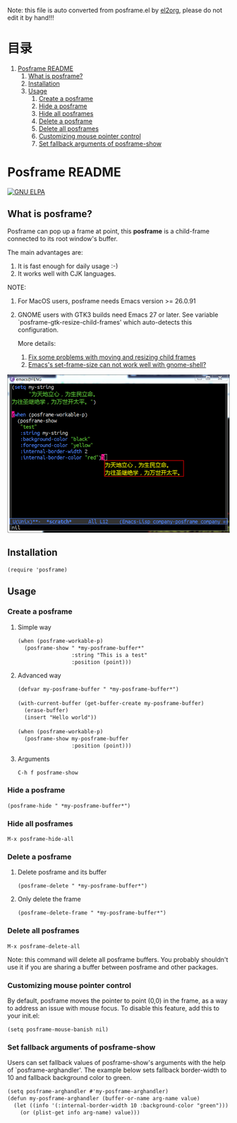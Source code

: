 Note: this file is auto converted from posframe.el by [el2org](https://github.com/tumashu/el2org), please do not edit it by hand!!!


# &#30446;&#24405;

1.  [Posframe README](#orgb128484)
    1.  [What is posframe?](#org974e900)
    2.  [Installation](#org038dda3)
    3.  [Usage](#org9c07621)
        1.  [Create a posframe](#orgb22c0ed)
        2.  [Hide a posframe](#org92261d1)
        3.  [Hide all posframes](#org98e9cb3)
        4.  [Delete a posframe](#orgcb1cbf5)
        5.  [Delete all posframes](#org707403c)
        6.  [Customizing mouse pointer control](#orgfbacc1c)
        7.  [Set fallback arguments of posframe-show](#org8ab97cf)


<a id="orgb128484"></a>

# Posframe README

<a href="http://elpa.gnu.org/packages/posframe.html"><img alt="GNU ELPA" src="https://elpa.gnu.org/packages/posframe.svg"/></a>


<a id="org974e900"></a>

## What is posframe?

Posframe can pop up a frame at point, this **posframe** is a
child-frame connected to its root window's buffer.

The main advantages are:

1.  It is fast enough for daily usage :-)
2.  It works well with CJK languages.

NOTE:

1.  For MacOS users, posframe needs Emacs version >= 26.0.91
2.  GNOME users with GTK3 builds need Emacs 27 or later.
    See variable \`posframe-gtk-resize-child-frames'
    which auto-detects this configuration.
    
    More details:
    
    1.  [Fix some problems with moving and resizing child frames](https://git.savannah.gnu.org/cgit/emacs.git/commit/?h=emacs-27&id=c49d379f17bcb0ce82604def2eaa04bda00bd5ec)
    2.  [Emacs's set-frame-size can not work well with gnome-shell?](https://lists.gnu.org/archive/html/emacs-devel/2020-01/msg00343.html)

![img](./snapshots/posframe-1.png)


<a id="org038dda3"></a>

## Installation

    (require 'posframe)


<a id="org9c07621"></a>

## Usage


<a id="orgb22c0ed"></a>

### Create a posframe

1.  Simple way

        (when (posframe-workable-p)
          (posframe-show " *my-posframe-buffer*"
                         :string "This is a test"
                         :position (point)))

2.  Advanced way

        (defvar my-posframe-buffer " *my-posframe-buffer*")
        
        (with-current-buffer (get-buffer-create my-posframe-buffer)
          (erase-buffer)
          (insert "Hello world"))
        
        (when (posframe-workable-p)
          (posframe-show my-posframe-buffer
                         :position (point)))

3.  Arguments

        C-h f posframe-show


<a id="org92261d1"></a>

### Hide a posframe

    (posframe-hide " *my-posframe-buffer*")


<a id="org98e9cb3"></a>

### Hide all posframes

    M-x posframe-hide-all


<a id="orgcb1cbf5"></a>

### Delete a posframe

1.  Delete posframe and its buffer
    
        (posframe-delete " *my-posframe-buffer*")
2.  Only delete the frame
    
        (posframe-delete-frame " *my-posframe-buffer*")


<a id="org707403c"></a>

### Delete all posframes

    M-x posframe-delete-all

Note: this command will delete all posframe buffers.
You probably shouldn't use it if you are sharing a buffer
between posframe and other packages.


<a id="orgfbacc1c"></a>

### Customizing mouse pointer control

By default, posframe moves the pointer to point (0,0) in
the frame, as a way to address an issue with mouse focus.
To disable this feature, add this to your init.el:

    (setq posframe-mouse-banish nil)


<a id="org8ab97cf"></a>

### Set fallback arguments of posframe-show

Users can set fallback values of posframe-show's arguments with the
help of \`posframe-arghandler'.  The example below sets fallback
border-width to 10 and fallback background color to green.

    (setq posframe-arghandler #'my-posframe-arghandler)
    (defun my-posframe-arghandler (buffer-or-name arg-name value)
      (let ((info '(:internal-border-width 10 :background-color "green")))
        (or (plist-get info arg-name) value)))

